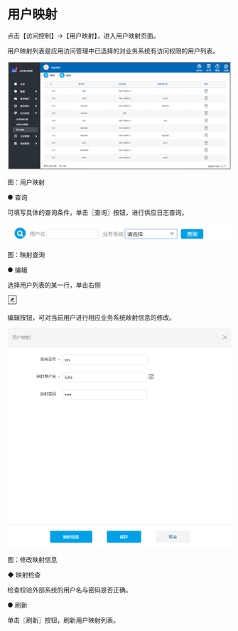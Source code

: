 # 用户映射

点击【访问控制】→【用户映射】，进入用户映射页面。

用户映射列表是应用访问管理中已选择的对业务系统有访问权限的用户列表。

![](/articles/idm/4-/images/image106.png)

图：用户映射

● 查询

可填写具体的查询条件，单击〖查询〗按钮，进行供应日志查询。

![](/articles/idm/4-/images/image107.png)

图：映射查询

● 编辑

选择用户列表的某一行，单击右侧

![](/articles/idm/3-/images/image6.png)

编辑按钮，可对当前用户进行相应业务系统映射信息的修改。

![](/articles/idm/4-/images/image108.png)

图：修改映射信息

◆ 映射检查

检查校验外部系统的用户名与密码是否正确。

● 刷新

单击〖刷新〗按钮，刷新用户映射列表。